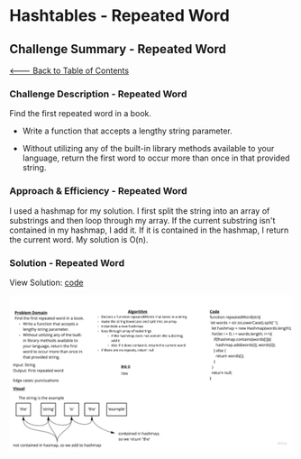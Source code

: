 # Hashtables - Repeated Word

## Challenge Summary - Repeated Word

[<--- Back to Table of Contents](../../../README.md)

### Challenge Description - Repeated Word

Find the first repeated word in a book.

* Write a function that accepts a lengthy string parameter.

* Without utilizing any of the built-in library methods available to your language, return the first word to occur more than once in that provided string.

### Approach & Efficiency - Repeated Word

I used a hashmap for my solution. I first split the string into an array of substrings and then loop through my array. If the current substring isn't contained in my hashmap, I add it. If it is contained in the hashmap, I return the current word. My solution is O(n).

### Solution - Repeated Word

View Solution: [code](./repeated-word.js)

![First Repeated Word](./assets/repeated-word.jpg)

